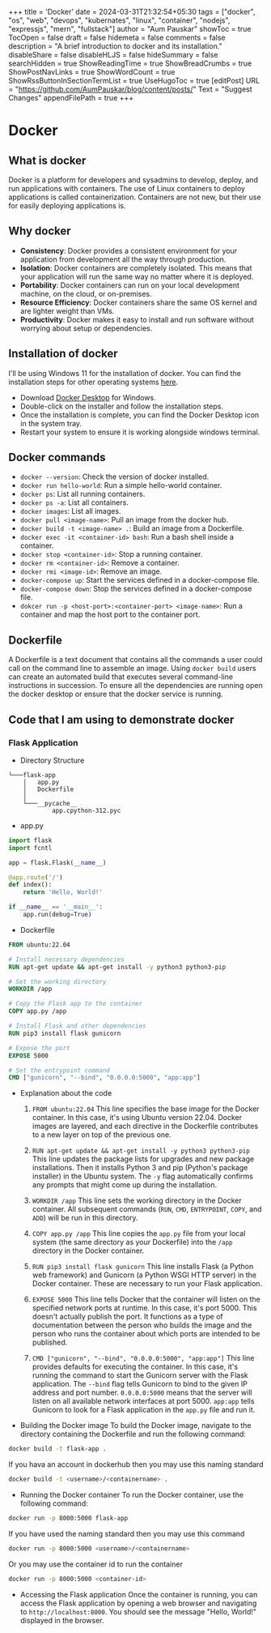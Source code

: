 +++
title = 'Docker'
date = 2024-03-31T21:32:54+05:30
tags = ["docker", "os", "web", "devops", "kubernates", "linux", "container", "nodejs", "expressjs", "mern", "fullstack"]
author = "Aum Pauskar"
showToc = true
TocOpen = false
draft = false
hidemeta = false
comments = false
description = "A brief introduction to docker and its installation."
disableShare = false
disableHLJS = false
hideSummary = false
searchHidden = true
ShowReadingTime = true
ShowBreadCrumbs = true
ShowPostNavLinks = true
ShowWordCount = true
ShowRssButtonInSectionTermList = true
UseHugoToc = true
[editPost]
    URL = "https://github.com/AumPauskar/blog/content/posts/"
    Text = "Suggest Changes"
    appendFilePath = true
+++

# Docker

## What is docker
Docker is a platform for developers and sysadmins to develop, deploy, and run applications with containers. The use of Linux containers to deploy applications is called containerization. Containers are not new, but their use for easily deploying applications is.

## Why docker
- **Consistency**: Docker provides a consistent environment for your application from development all the way through production.
- **Isolation**: Docker containers are completely isolated. This means that your application will run the same way no matter where it is deployed.
- **Portability**: Docker containers can run on your local development machine, on the cloud, or on-premises.
- **Resource Efficiency**: Docker containers share the same OS kernel and are lighter weight than VMs.
- **Productivity**: Docker makes it easy to install and run software without worrying about setup or dependencies.

## Installation of docker
I'll be using Windows 11 for the installation of docker. You can find the installation steps for other operating systems [here](https://docs.docker.com/get-docker/).

- Download [Docker Desktop](https://www.docker.com/products/docker-desktop/) for Windows.
- Double-click on the installer and follow the installation steps.
- Once the installation is complete, you can find the Docker Desktop icon in the system tray.
- Restart your system to ensure it is working alongside windows terminal.

## Docker commands
- `docker --version`: Check the version of docker installed.
- `docker run hello-world`: Run a simple hello-world container.
- `docker ps`: List all running containers.
- `docker ps -a`: List all containers.
- `docker images`: List all images.
- `docker pull <image-name>`: Pull an image from the docker hub.
- `docker build -t <image-name> .`: Build an image from a Dockerfile.
- `docker exec -it <container-id> bash`: Run a bash shell inside a container.
- `docker stop <container-id>`: Stop a running container.
- `docker rm <container-id>`: Remove a container.
- `docker rmi <image-id>`: Remove an image.
- `docker-compose up`: Start the services defined in a docker-compose file.
- `docker-compose down`: Stop the services defined in a docker-compose file.
- `dokcer run -p <host-port>:<container-port> <image-name>`: Run a container and map the host port to the container port.

## Dockerfile
A Dockerfile is a text document that contains all the commands a user could call on the command line to assemble an image. Using `docker build` users can create an automated build that executes several command-line instructions in succession. To ensure all the dependencies are running open the docker desktop or ensure that the docker service is running.


## Code that I am using to demonstrate docker

### Flask Application

- Directory Structure
```
└───flask-app
    │   app.py
    │   Dockerfile
    │
    └───__pycache__
            app.cpython-312.pyc
```

- app.py
```python
import flask
import fcntl

app = flask.Flask(__name__)

@app.route('/')
def index():
    return 'Hello, World!'

if __name__ == '__main__':
    app.run(debug=True)
```

- Dockerfile
```Dockerfile
FROM ubuntu:22.04

# Install necessary dependencies
RUN apt-get update && apt-get install -y python3 python3-pip

# Set the working directory
WORKDIR /app

# Copy the Flask app to the container
COPY app.py /app

# Install Flask and other dependencies
RUN pip3 install flask gunicorn

# Expose the port
EXPOSE 5000

# Set the entrypoint command
CMD ["gunicorn", "--bind", "0.0.0.0:5000", "app:app"]
```

- Explanation about the code
    1. `FROM ubuntu:22.04`
    This line specifies the base image for the Docker container. In this case, it's using Ubuntu version 22.04. Docker images are layered, and each directive in the Dockerfile contributes to a new layer on top of the previous one.

    2. `RUN apt-get update && apt-get install -y python3 python3-pip`
    This line updates the package lists for upgrades and new package installations. Then it installs Python 3 and pip (Python's package installer) in the Ubuntu system. The `-y` flag automatically confirms any prompts that might come up during the installation.

    3. `WORKDIR /app`
    This line sets the working directory in the Docker container. All subsequent commands (`RUN`, `CMD`, `ENTRYPOINT`, `COPY`, and `ADD`) will be run in this directory.

    4. `COPY app.py /app`
    This line copies the `app.py` file from your local system (the same directory as your Dockerfile) into the `/app` directory in the Docker container.

    5. `RUN pip3 install flask gunicorn`
    This line installs Flask (a Python web framework) and Gunicorn (a Python WSGI HTTP server) in the Docker container. These are necessary to run your Flask application.

    6. `EXPOSE 5000`
    This line tells Docker that the container will listen on the specified network ports at runtime. In this case, it's port 5000. This doesn't actually publish the port. It functions as a type of documentation between the person who builds the image and the person who runs the container about which ports are intended to be published.

    7. `CMD ["gunicorn", "--bind", "0.0.0.0:5000", "app:app"]`
    This line provides defaults for executing the container. In this case, it's running the command to start the Gunicorn server with the Flask application. The `--bind` flag tells Gunicorn to bind to the given IP address and port number. `0.0.0.0:5000` means that the server will listen on all available network interfaces at port 5000. `app:app` tells Gunicorn to look for a Flask application in the `app.py` file and run it.

- Building the Docker image
To build the Docker image, navigate to the directory containing the Dockerfile and run the following command:
```bash
docker build -t flask-app .
```
If you hava an account in dockerhub then you may use this naming standard
```bash
docker build -t <username>/<containername> .
```

- Running the Docker container
To run the Docker container, use the following command:
```bash
docker run -p 8000:5000 flask-app
```
If you have used the naming standard then you may use this command
```bash
docker run -p 8000:5000 <username>/<containername>
```
Or you may use the container id to run the container
```bash
docker run -p 8000:5000 <container-id>
```

- Accessing the Flask application
Once the container is running, you can access the Flask application by opening a web browser and navigating to `http://localhost:8000`. You should see the message "Hello, World!" displayed in the browser.